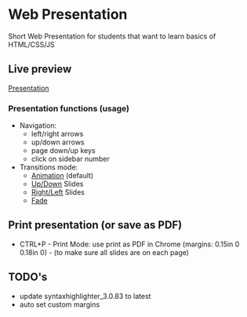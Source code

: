 # Web Presentation

Short Web Presentation for students that want to learn basics of HTML/CSS/JS

## Live preview

[Presentation](https://nmatei.github.io/web-intro-presentation/index.html)

### Presentation functions (usage)

- Navigation:
  - left/right arrows
  - up/down arrows
  - page down/up keys
  - click on sidebar number
- Transitions mode:
  - [Animation](https://nmatei.github.io/web-intro-presentation/index.html) (default)
  - [Up/Down](https://nmatei.github.io/web-intro-presentation/index.html?anim=slide-up) Slides
  - [Right/Left](https://nmatei.github.io/web-intro-presentation/index.html?anim=slide-left) Slides
  - [Fade](https://nmatei.github.io/web-intro-presentation/index.html?anim=fade)

## Print presentation (or save as PDF)

- CTRL+P - Print Mode: use print as PDF in Chrome (margins: 0.15in 0 0.18in 0) - (to make sure all slides are on each page)

## TODO's

- update syntaxhighlighter_3.0.83 to latest
- auto set custom margins
